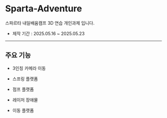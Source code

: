 # Sparta-Adventure
스파르타 내일배움캠프 3D 연습 개인과제 입니다.

* 제작 기간 : 2025.05.16 ~ 2025.05.23


---------------------------------------

## 주요 기능

* 3인칭 카메라 이동

* 스프링 플랫폼

* 점프 플랫폼

* 레이저 장애물

* 이동 플랫폼
